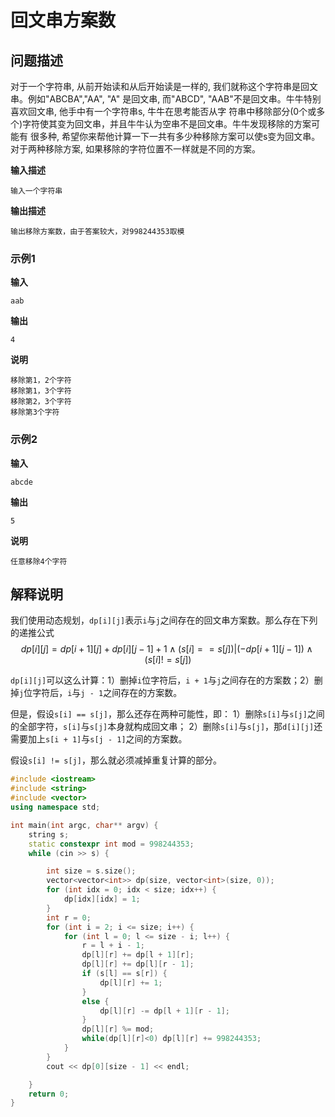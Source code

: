 # 回文串方案数

## 问题描述


对于一个字符串, 从前开始读和从后开始读是一样的, 我们就称这个字符串是回文串。例如"ABCBA","AA", "A" 是回文串, 而"ABCD", "AAB"不是回文串。牛牛特别喜欢回文串, 他手中有一个字符串s, 牛牛在思考能否从字 符串中移除部分(0个或多个)字符使其变为回文串，并且牛牛认为空串不是回文串。牛牛发现移除的方案可能有 很多种, 希望你来帮他计算一下一共有多少种移除方案可以使s变为回文串。对于两种移除方案, 如果移除的字符位置不一样就是不同的方案。

**输入描述**

```
输入一个字符串
```

**输出描述**
```
输出移除方案数，由于答案较大，对998244353取模
```

### 示例1
**输入**
```
aab
```
**输出**
```
4
```
**说明**
```
移除第1，2个字符
移除第1，3个字符
移除第2，3个字符
移除第3个字符
```

### 示例2
**输入**
```
abcde
```
**输出**
```
5
```
**说明**
```
任意移除4个字符 
```

## 解释说明

我们使用动态规划，```dp[i][j]```表示```i```与```j```之间存在的回文串方案数。那么存在下列的递推公式
$$
dp[i][j] = dp[i + 1][j] + dp[i][j - 1] + 1 \wedge (s[i] == s[j]) | (- dp[i + 1][j - 1]) \wedge (s[i] != s[j])
$$

```dp[i][j]```可以这么计算：1）删掉```i```位字符后，```i + 1```与```j```之间存在的方案数；2）删掉```j```位字符后，```i```与```j - 1```之间存在的方案数。

但是，假设```s[i] == s[j]```，那么还存在两种可能性，即：
1）删除```s[i]```与```s[j]```之间的全部字符，```s[i]```与```s[j]```本身就构成回文串；
2）删除```s[i]```与```s[j]```，那```d[i][j]```还需要加上```s[i + 1]```与```s[j - 1]```之间的方案数。

假设```s[i] != s[j]```，那么就必须减掉重复计算的部分。
```C++
#include <iostream>
#include <string>
#include <vector>
using namespace std;

int main(int argc, char** argv) {
    string s;
    static constexpr int mod = 998244353;
    while (cin >> s) {

        int size = s.size();
        vector<vector<int>> dp(size, vector<int>(size, 0));
        for (int idx = 0; idx < size; idx++) {
            dp[idx][idx] = 1;
        }
        int r = 0;
        for (int i = 2; i <= size; i++) {
            for (int l = 0; l <= size - i; l++) {
                r = l + i - 1;
                dp[l][r] += dp[l + 1][r];
                dp[l][r] += dp[l][r - 1];
                if (s[l] == s[r]) {
                    dp[l][r] += 1;
                }
                else {
                    dp[l][r] -= dp[l + 1][r - 1];
                }
                dp[l][r] %= mod;
                while(dp[l][r]<0) dp[l][r] += 998244353;
            }
        }
        cout << dp[0][size - 1] << endl;

    }
    return 0;
}
```